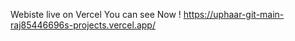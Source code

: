 Webiste live on Vercel You can see Now ! 
https://uphaar-git-main-raj85446696s-projects.vercel.app/
